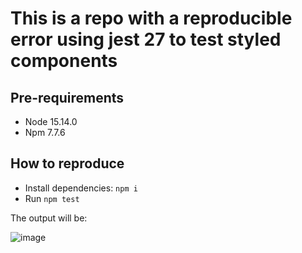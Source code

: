 # This is a repo with a reproducible error using jest 27 to test styled components

## Pre-requirements

* Node 15.14.0
* Npm 7.7.6
## How to reproduce

* Install dependencies: `npm i`
* Run `npm test`

The output will be:

![image](https://user-images.githubusercontent.com/13206817/122617690-1ce45d80-d063-11eb-91c9-1fe23e0484db.png)

